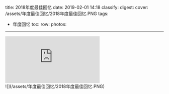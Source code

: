 title: 2018年度最佳回忆
date: 2019-02-01 14:18
classify: 
digest: 
cover: /assets/年度最佳回忆/2018年度最佳回忆.PNG
tags:
- 年度回忆
toc:
row:
photos:
---

<div class="video-box"><iframe src="http://player.youku.com/embed/XNDA0MjMzMjUwNA=="
                            allowscriptaccess="always"
                            allowfullscreen="true"
                            wmode="opaque"
                            allowTransparency="true"
                            frameborder="0"
                            quality="high"
                            type="application/x-shockwave-flash"
                            class="video"></iframe></div>
![](/assets/年度最佳回忆/2018年度最佳回忆.PNG)
